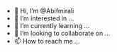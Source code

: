 - 👋 Hi, I’m @Abifmirali
- 👀 I’m interested in ...
- 🌱 I’m currently learning ...
- 💞️ I’m looking to collaborate on ...
- 📫 How to reach me ...

<!---
Abifmirali/Abifmirali is a ✨ special ✨ repository because its `README.md` (this file) appears on your GitHub profile.
You can click the Preview link to take a look at your changes.
--->
